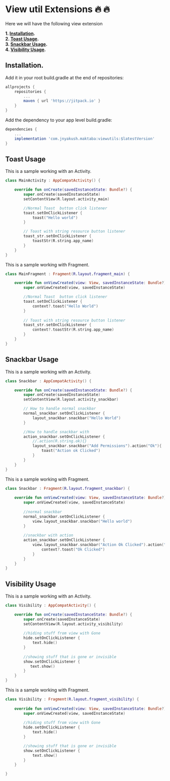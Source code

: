 # View util Extensions :fire: :fire:

Here we will have the following view extension

**1. [Installation](#installation).**</br>
**2. [Toast Usage](#toast-usage).**</br>
**3. [Snackbar Usage](#snackbar-usage).**</br>
**4. [Visibility Usage](#visibility-usage).**</br>

## Installation.
Add it in your root build.gradle at the end of repositories:

```gradle
allprojects {
	repositories {
		...
		maven { url 'https://jitpack.io' }
	}
}
```

Add the dependency to your app level build.gradle:

```gradle
dependencies {
	...
	implementation 'com.jnyakush.maktaba:viewutils:$latestVersion'
}
```

## Toast Usage
This is a sample working  with an Activity.

```kotlin
class MainActivity : AppCompatActivity() {

    override fun onCreate(savedInstanceState: Bundle?) {
        super.onCreate(savedInstanceState)
        setContentView(R.layout.activity_main)

        //Normal Toast  button click listener
        toast.setOnClickListener {
            toast("Hello world")
        }

        // Toast with string resource button listener
        toast_str.setOnClickListener {
            toastStr(R.string.app_name)
        }
    }
}
```

This is a sample working with Fragment.

```kotlin
class MainFragment : Fragment(R.layout.fragment_main) {

    override fun onViewCreated(view: View, savedInstanceState: Bundle?) {
        super.onViewCreated(view, savedInstanceState)

        //Normal Toast  button click listener
        toast.setOnClickListener {
            context?.toast("Hello World")
        }
        
        // Toast with string resource button listener
        toast_str.setOnClickListener {
            context?.toastStr(R.string.app_name)
        }
    }
}
```


## Snackbar Usage

This is a sample working  with an Activity.

```kotlin
class Snackbar : AppCompatActivity() {

    override fun onCreate(savedInstanceState: Bundle?) {
        super.onCreate(savedInstanceState)
        setContentView(R.layout.activity_snackbar)

        // How to handle normal snackbar
        normal_snackbar.setOnClickListener {
            layout_snackbar.snackbar("Hello World")
        }

        //How to handle snackbar with 
        action_snackbar.setOnClickListener {
            //.action(R.string.ok){}
            layout_snackbar.snackbar("Add Permissions").action("Ok"){
                toast("Action ok Clicked")
            }
        }
    }
}

```

This is a sample working with Fragment.

```kotlin
class Snackbar : Fragment(R.layout.fragment_snackbar) {
    
    override fun onViewCreated(view: View, savedInstanceState: Bundle?) {
        super.onViewCreated(view, savedInstanceState)
        
        //normal snackbar 
        normal_snackbar.setOnClickListener {
            view.layout_snackbar.snackbar("Hello world")
        }
        
        //snackbar with action
        action_snackbar.setOnClickListener { 
            view.layout_snackbar.snackbar("Action Ok Clicked").action("ok"){
                context?.toast("Ok Clicked")
            }
        }
    }
}
```

## Visibility Usage

This is a sample working  with an Activity.

```kotlin
class Visibility : AppCompatActivity() {

    override fun onCreate(savedInstanceState: Bundle?) {
        super.onCreate(savedInstanceState)
        setContentView(R.layout.activity_visibility)
        
        //hiding stuff from view with Gone
        hide.setOnClickListener {
            text.hide()
        }
        
        //showing stuff that is gone or invisible
        show.setOnClickListener {
           text.show()
        }
    }
}
```

This is a sample working with Fragment.

```kotlin
class Visibility : Fragment(R.layout.fragment_visibility) {
    
    override fun onViewCreated(view: View, savedInstanceState: Bundle?) {
        super.onViewCreated(view, savedInstanceState)
        
        //hiding stuff from view with Gone
        hide.setOnClickListener {
            text.hide()
        }

        //showing stuff that is gone or invisible
        show.setOnClickListener {
            text.show()
        }
    }

}
```


